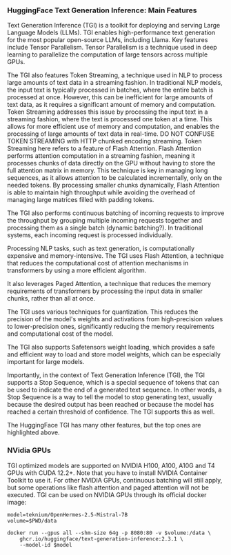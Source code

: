 ### HuggingFace Text Generation Inference: Main Features

Text Generation Inference (TGI) is a toolkit for deploying and serving Large Language Models (LLMs). TGI enables high-performance text generation for the most popular open-source LLMs, including Llama. Key features include Tensor Parallelism. Tensor Parallelism is a technique used in deep learning to parallelize the computation of large tensors across multiple GPUs.

The TGI also features Token Streaming, a technique used in NLP to process large amounts of text data in a streaming fashion. In traditional NLP models, the input text is typically processed in batches, where the entire batch is processed at once. However, this can be inefficient for large amounts of text data, as it requires a significant amount of memory and computation. Token Streaming addresses this issue by processing the input text in a streaming fashion, where the text is processed one token at a time. This allows for more efficient use of memory and computation, and enables the processing of large amounts of text data in real-time. DO NOT CONFUSE TOKEN STREAMING with HTTP chunked encoding streaming. Token Streaming here refers to a feature of Flash Attention. Flash Attention performs attention computation in a streaming fashion, meaning it processes chunks of data directly on the GPU without having to store the full attention matrix in memory. This technique is key in managing long sequences, as it allows attention to be calculated incrementally, only on the needed tokens. By processing smaller chunks dynamically, Flash Attention is able to maintain high throughput while avoiding the overhead of managing large matrices filled with padding tokens.

The TGI also performs continuous batching of incoming requests to improve the throughput by grouping multiple incoming requests together and processing them as a single batch (dynamic batching?). In traditional systems, each incoming request is processed individually.

Processing NLP tasks, such as text generation, is computationally expensive and memory-intensive. The TGI uses Flash Attention, a technique that reduces the computational cost of attention mechanisms in transformers by using a more efficient algorithm. 

It also leverages Paged Attention, a technique that reduces the memory requirements of transformers by processing the input data in smaller chunks, rather than all at once.

The TGI uses various techniques for quantization. This reduces the precision of the model's weights and activations from high-precision values to lower-precision ones, significantly reducing the memory requirements and computational cost of the model.

The TGI also supports Safetensors weight loading, which provides a safe and efficient way to load and store model weights, which can be especially important for large models.

Importantly, in the context of Text Generation Inference (TGI), the TGI supports a Stop Sequence, which is a special sequence of tokens that can be used to indicate the end of a generated text sequence. In other words, a Stop Sequence is a way to tell the model to stop generating text, usually because the desired output has been reached or because the model has reached a certain threshold of confidence. The TGI supports this as well.

The HuggingFace TGI has many other features, but the top ones are highlighted above.

### NVidia GPUs

TGI optimized models are supported on NVIDIA H100, A100, A10G and T4 GPUs with CUDA 12.2+. Note that you have to install NVIDIA Container Toolkit to use it. For other NVIDIA GPUs, continuous batching will still apply, but some operations like flash attention and paged attention will not be executed. TGI can be used on NVIDIA GPUs through its official docker image:

```shell
model=teknium/OpenHermes-2.5-Mistral-7B
volume=$PWD/data

docker run --gpus all --shm-size 64g -p 8080:80 -v $volume:/data \
    ghcr.io/huggingface/text-generation-inference:2.3.1 \
    --model-id $model
```
